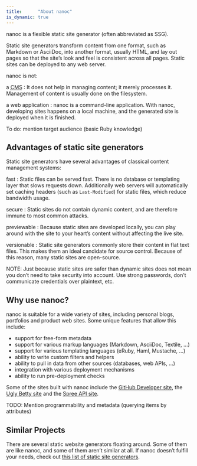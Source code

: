 ```yaml
---
title:      "About nanoc"
is_dynamic: true
---
```


nanoc is a flexible <span class="firstterm">static site generator</span> (often abbreviated as <span class="firstterm">SSG</span>).

Static site generators transform content from one format, such as Markdown or AsciiDoc, into another format, usually HTML, and lay out pages so that the site’s look and feel is consistent across all pages. Static sites can be deployed to any web server.

nanoc is not:

a <abbr title="content management system">CMS</abbr>
: It does not help in managing content; it merely processes it. Management of content is usually done on the filesystem.

a web application
: nanoc is a command-line application. With nanoc, developing sites happens on a local machine, and the generated site is deployed when it is finished.

To do: mention target audience (basic Ruby knowledge)

Advantages of static site generators
------------------------------------

Static site generators have several advantages of classical content management systems:

fast
: Static files can be served fast. There is no database or templating layer that slows requests down. Additionally web servers will automatically set caching headers (such as `Last-Modified`) for static files, which reduce bandwidth usage.

secure
: Static sites do not contain dynamic content, and are therefore immune to most common attacks.

previewable
: Because static sites are developed locally, you can play around with the site to your heart’s content without affecting the live site.

versionable
: Static site generators commonly store their content in flat text files. This makes them an ideal candidate for source control. Because of this reason, many static sites are open-source.

NOTE: Just because static sites are safer than dynamic sites does not mean you don’t need to take security into account. Use strong passwords, don’t communicate credentials over plaintext, etc.

Why use nanoc?
--------------

nanoc is suitable for a wide variety of sites, including personal blogs, portfolios and product web sites. Some unique features that allow this include:

* support for free-form metadata
* support for various markup languages (Markdown, AsciiDoc, Textile, …)
* support for various templating languages (eRuby, Haml, Mustache, …)
* ability to write custom filters and helpers
* ability to pull in data from other sources (databases, web APIs, …)
* integration with various deployment mechanisms
* ability to run pre-deployment checks

Some of the sites built with nanoc include the <a href="https://developer.github.com/">GitHub Developer site</a>, the <a href="http://www.dadt.com/uglybetty/">Ugly Betty site</a> and the <a href="http://guides.spreecommerce.com/api/">Spree API site</a>.

TODO: Mention programmability and metadata (querying items by attributes)

Similar Projects
----------------

There are several static website generators floating around. Some of them are like nanoc, and some of them aren’t similar at all. If nanoc doesn’t fulfill your needs, check out [this list of static site generators](http://staticsitegenerators.net/).
